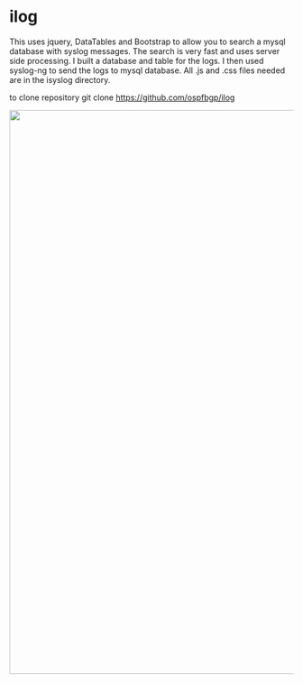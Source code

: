 # ilog
This uses jquery, DataTables and Bootstrap to allow you to search a mysql database with syslog messages.  The search is very fast and uses server side processing.  I built a database and table for the logs.  I then used syslog-ng to send the logs to mysql database.  All .js and .css files needed are in the isyslog directory.

to clone repository git clone https://github.com/ospfbgp/ilog

<p align="center">
  <img src="iSyslog_screenshot.png" width="1000"/>
</p>
